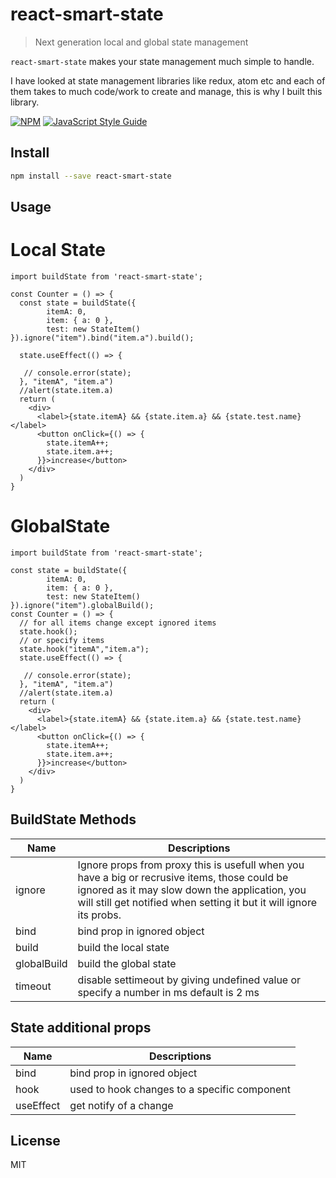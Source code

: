 # react-smart-state

> Next generation local and global state management

`react-smart-state` makes your state management much simple to handle.

I have looked at state management libraries like redux, atom etc and each of them takes to much code/work to create and manage, this is why I built this library.

[![NPM](https://img.shields.io/npm/v/react-smart-state.svg)](https://www.npmjs.com/package/react-smart-state) [![JavaScript Style Guide](https://img.shields.io/badge/code_style-standard-brightgreen.svg)](https://standardjs.com)

## Install

```bash
npm install --save react-smart-state
```

## Usage 

# Local State

```tsx
import buildState from 'react-smart-state';

const Counter = () => {
  const state = buildState({
        itemA: 0,
        item: { a: 0 },
        test: new StateItem()
}).ignore("item").bind("item.a").build();
      
  state.useEffect(() => {
    
   // console.error(state);
  }, "itemA", "item.a")
  //alert(state.item.a)
  return (
    <div>
      <label>{state.itemA} && {state.item.a} && {state.test.name} </label>
      <button onClick={() => {
        state.itemA++;
        state.item.a++;
      }}>increase</button>
    </div>
  )
}
```

# GlobalState

```tsx
import buildState from 'react-smart-state';

const state = buildState({
        itemA: 0,
        item: { a: 0 },
        test: new StateItem()
}).ignore("item").globalBuild();
const Counter = () => {
  // for all items change except ignored items
  state.hook();
  // or specify items
  state.hook("itemA","item.a");
  state.useEffect(() => {
    
   // console.error(state);
  }, "itemA", "item.a")
  //alert(state.item.a)
  return (
    <div>
      <label>{state.itemA} && {state.item.a} && {state.test.name} </label>
      <button onClick={() => {
        state.itemA++;
        state.item.a++;
      }}>increase</button>
    </div>
  )
}
```

## BuildState Methods 
| Name | Descriptions |
| ------------- | ------------- |
| ignore | Ignore props from proxy this is usefull when you have a big or recrusive items, those could be ignored as it may slow down the application, you will still get notified when setting it but it will ignore its probs. |
| bind | bind prop in ignored object |
| build | build the local state |
| globalBuild | build the global state |
| timeout | disable settimeout by giving undefined value or specify a number in ms default is 2 ms |

## State additional props
| Name | Descriptions |
| ------------- | ------------- |
| bind | bind prop in ignored object |
| hook | used to hook changes to a specific component |
| useEffect | get notify of a change |

## License

MIT
